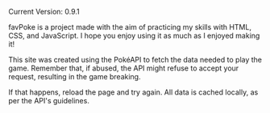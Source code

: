 Current Version: 0.9.1

favPoke is a project made with the aim of practicing my skills with HTML, CSS, and JavaScript. I hope you enjoy using it as much as I enjoyed making it!

This site was created using the PokéAPI to fetch the data needed to play the game. Remember that, if abused, the API might refuse to accept your request, resulting in the game breaking. 

If that happens, reload the page and try again. All data is cached locally, as per the API's guidelines.
